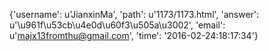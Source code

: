 {'username': u'JianxinMa', 'path': u'1173/1173.html', 'answer': u'\u961f\u53cb\u4e0d\u60f3\u505a\u3002', 'email': u'majx13fromthu@gmail.com', 'time': '2016-02-24:18:17:34'}